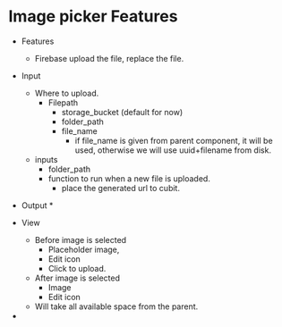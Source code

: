 # Image picker Features

* Features
    * Firebase upload the file, replace the file.

* Input
    * Where to upload.
        * Filepath
            * storage_bucket (default for now)
            * folder_path
            * file_name
                * if file_name is given from parent component, it will be 
                  used, otherwise we will use uuid+filename from disk. 
    * inputs
        * folder_path
        * function to run when a new file is uploaded.
            * place the generated url to cubit.
* Output
    * 
* View
    * Before image is selected
        * Placeholder image, 
        * Edit icon
        * Click to upload.
    * After image is selected
        * Image
        * Edit icon
    * Will take all available space from the parent.
*   
